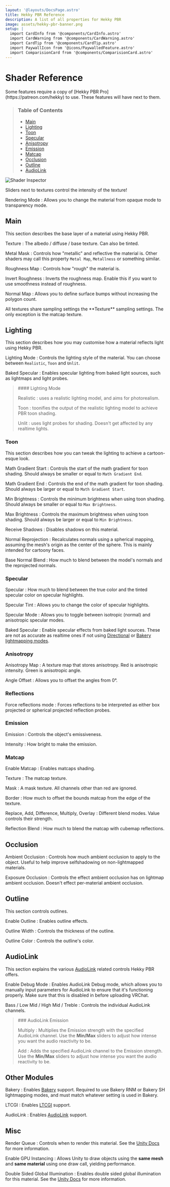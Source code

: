 ```yaml
---
layout: '@layouts/DocsPage.astro'
title: Hekky PBR Reference
description: A list of all properties for Hekky PBR
image: assets/hekky-pbr-banner.png
setup: | 
  import CardInfo from '@components/CardInfo.astro'
  import CardWarning from '@components/CardWarning.astro'
  import CardTip from '@components/CardTip.astro'
  import PaywallIcon from '@icons/PaywalledFeature.astro'
  import ComparisionCard from '@components/ComparisionCard.astro'
---
```

# Shader Reference
<CardWarning title="Paid Features">
Some features require a copy of [Hekky PBR Pro](https://patreon.com/hekky) to use. These features will have <PaywallIcon height="16px" width="16px"/> next to them.
</CardWarning>

> ### Table of Contents
> 
> - [Main](#main)
> - [Lighting](#lighting)
> - [Toon](#toon)
> - [Specular](#specular)
> - [Anisotropy](#anisotropy)
> - [Emission](#emission)
> - [Matcap](#matcap)
> - [Occlusion](#occlusion)
> - [Outline](#outline)
> - [AudioLink](#audiolink)

![Shader Inspector](/en/hekkypbr_shader_inspector_full.webp)

<CardInfo title="Sliders">
Sliders next to textures control the intensity of the texture!
</CardInfo>

Rendering Mode
: Allows you to change the material from opaque mode to transparency mode.

## Main

This section describes the base layer of a material using Hekky PBR.

Texture
: The albedo / diffuse / base texture. Can also be tinted.

Metal Mask
: Controls how "metallic" and reflective the material is. Other shaders may call this property `Metal Map`, `Metallness` or something similar.

Roughness Map
: Controls how "rough" the material is.

Invert Roughness
: Inverts the roughness map. Enable this if you want to use smoothness instead of roughness.

Normal Map
: Allows you to define surface bumps without increasing the polygon count.

<CardTip title="Textures">
All textures share sampling settings the **Texture** sampling settings. The only exception is the matcap texture.
</CardTip>

## Lighting

This section describes how you may customise how a material reflects light using Hekky PBR.

Lighting Mode
: Controls the lighting style of the material. You can choose between `Realistic`, `Toon` and `Unlit`.

Baked Specular
: Enables specular lighting from baked light sources, such as lightmaps and light probes.

[//]: # "Throwing this into markdown blockquotes, i.e. > Content breaks the parser"
<blockquote>
#### Lighting Mode

Realistic
: uses a realistic lighting model, and aims for photorealism.

Toon
: toonifies the output of the realistic lighting model to achieve PBR toon shading.

Unlit
: uses light probes for shading. Doesn't get affected by any realtime lights.
</blockquote>

### Toon

This section describes how you can tweak the lighting to achieve a cartoon-esque look.

<ComparisionCard beforeSrc="/shared/img/toon-off.webp" beforeTxt="Realistic Lighting" afterSrc="/shared/img/toon-on.webp" afterTxt="Toon Lighting" color="#000"/>

Math Gradient Start
: Controls the start of the math gradient for toon shading. Should always be smaller or equal to `Math Gradient End`.

Math Gradient End
: Controls the end of the math gradient for toon shading. Should always be larger or equal to `Math Gradient Start`.

Min Brightness
: Controls the minimum brightness when using toon shading. Should always be smaller or equal to `Max Brightness`.

Max Brightness
: Controls the maximum brightness when using toon shading. Should always be larger or equal to `Min Brightness`.

Receive Shadows
: Disables shadows on this material.

Normal Reprojection
: Recalculates normals using a spherical mapping, assuming the mesh's origin as the center of the sphere. This is mainly intended for cartoony faces.

Base Normal Blend
: How much to blend between the model's normals and the reprojected normals.

### Specular

Specular
: How much to blend between the true color and the tinted specular color on specular highlights.

Specular Tint
: Allows you to change the color of specular highlights.

Specular Mode
: Allows you to toggle between isotropic (normal) and anisotropic specular modes.

Baked Specular
: Enable specular effects from baked light sources. These are not as accurate as realtime ones if not using [Directional](https://docs.unity3d.com/2019.4/Documentation/Manual/LightmappingDirectional.html) or [Bakery lightmapping modes](https://geom.io/bakery/wiki/index.php?title=Manual#Directional_mode).

### Anisotropy

<PaywallIcon height="16px" width="16px"/> Anisotropy Map
: A texture map that stores anisotropy. Red is anisotropic intensity. Green is anisotropic angle.

<PaywallIcon height="16px" width="16px"/> Angle Offset
: Allows you to offset the angles from 0°.

### Reflections

Force reflections mode
: Forces reflections to be interpreted as either box projected or spherical projected reflection probes.

### Emission

Emission
: Controls the object's emissiveness.

Intensity
: How bright to make the emission.

### Matcap

Enable Matcap
: Enables matcaps shading.

Texture
: The matcap texture.

Mask
: A mask texture. All channels other than red are ignored.

Border
: How much to offset the bounds matcap from the edge of the texture.

Replace, Add, Difference, Multiply, Overlay
: Different blend modes. Value controls their strength.

Reflection Blend
: How much to blend the matcap with cubemap reflections.

## Occlusion

Ambient Occlusion
: Controls how much ambient occlusion to apply to the object. Useful to help improve selfshadowing on non-lightmapped materials.

Exposure Occlusion
: Controls the effect ambient occlusion has on lightmap ambient occlusion. Doesn't effect per-material ambient occlusion.

## Outline

This section controls outlines.

Enable Outline
: Enables outline effects.

Outline Width
: Controls the thickness of the outline.

Outline Color
: Controls the outline's color.

## AudioLink

This section explains the various [AudioLink](https://github.com/llealloo/vrc-udon-audio-link) related controls Hekky PBR offers.

Enable Debug Mode
: Enables AudioLink Debug mode, which allows you to manually input parameters for AudioLink to ensure that it's functioning properly. Make sure that this is disabled in before uploading VRChat.

Bass / Low Mid / High Mid / Treble
: Controls the individual AudioLink channels.

[//]: # "Throwing this into markdown blockquotes, i.e. > Content breaks the parser"
<blockquote>
### AudioLink Emission

Multiply
: Multiplies the Emission strength with the specified AudioLink channel. Use the **Min/Max** sliders to adjust how intense you want the audio reactivity to be.

Add
: Adds the specified AudioLink channel to the Emission strength. Use the **Min/Max** sliders to adjust how intense you want the audio reactivity to be.
</blockquote>

## Other Modules

Bakery
: Enables [Bakery](https://assetstore.unity.com/packages/tools/level-design/bakery-gpu-lightmapper-122218) support. Required to use Bakery RNM or Bakery SH lightmapping modes, and must match whatever setting is used in Bakery.

LTCGI
: Enables [LTCGI](https://github.com/pimaker/ltcgi) support.

AudioLink
: Enables [AudioLink](https://github.com/llealloo/vrc-udon-audio-link) support.

## Misc

Render Queue
: Controls when to render this material. See the [Unity Docs](https://docs.unity3d.com/Manual/class-Material.html) for more information.

Enable GPU Instancing
: Allows Unity to draw objects using the **same mesh** and **same material** using one draw call, yielding performance.

Double Sided Global Illumination
: Enables double sided global illumination for this material. See the [Unity Docs](https://docs.unity3d.com/Manual/class-Material.html) for more information.